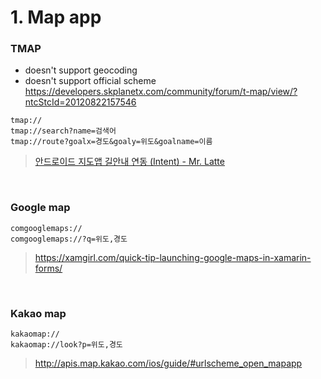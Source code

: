 # 1. Map app
### TMAP
- doesn't support geocoding
- doesn't support official scheme https://developers.skplanetx.com/community/forum/t-map/view/?ntcStcId=20120822157546

```
tmap://
tmap://search?name=검색어
tmap://route?goalx=경도&goaly=위도&goalname=이름
```
> [안드로이드 지도앱 길안내 연동 (Intent) - Mr. Latte](https://www.mrlatte.net/code/2019/10/26/navigation-route-intent-android.html)

<br />

### Google map
```
comgooglemaps://
comgooglemaps://?q=위도,경도
```
> https://xamgirl.com/quick-tip-launching-google-maps-in-xamarin-forms/

<br />

### Kakao map
```
kakaomap://
kakaomap://look?p=위도,경도
```
> http://apis.map.kakao.com/ios/guide/#urlscheme_open_mapapp
